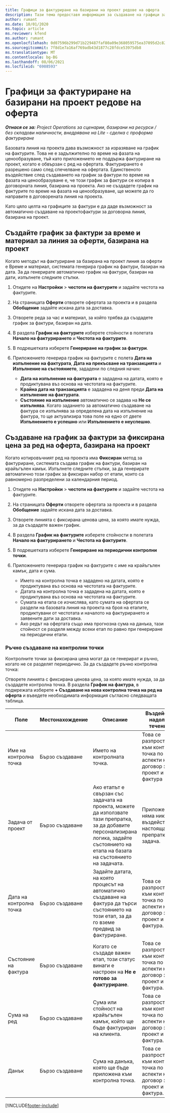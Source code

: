 ```yaml
---
title: Графици за фактуриране на базирани на проект редове на оферта
description: Тази тема предоставя информация за създаване на графици за фактури и етапи за редове на оферта.
author: rumant
ms.date: 10/01/2020
ms.topic: article
ms.reviewer: kfend
ms.author: rumant
ms.openlocfilehash: 0d07596b299d71b229487faf80a09e368059575ea37095d2c82d35561d009c96
ms.sourcegitcommit: 7f8d1e7a16af769adb43d1877c28fdce53975db8
ms.translationtype: MT
ms.contentlocale: bg-BG
ms.lasthandoff: 08/06/2021
ms.locfileid: "6988593"
---
```

# <a name="invoice-schedules-on-project-based-quote-lines"></a>Графици за фактуриране на базирани на проект редове на оферта

_**Отнася се за:** Project Operations за сценарии, базирани на ресурси / без складови наличности, внедряване на Lite - сделка с проформа фактуриране_

Базовата линия на проекта дава възможност за изразяване на график на фактурите. Това не е задължително по време на фазата на ценообразуване, тъй като приложението не поддържа фактуриране на проект, когато е обвързан с ред на офертата. Фактурирането е разрешено само след спечелване на офертата. Единственото въздействие след създаването на график за фактури по време на фазата на ценообразуване е, че този график за фактури се копира в договорната линия, базирана на проекта. Ако не създадете график на фактурите по време на фазата на ценообразуване, ще можете да го направите в договорената линия на проекта.

Като цяло целта на графиците за фактури е да даде възможност за автоматично създаване на проектофактури за договорна линия, базирана на проект. 

## <a name="create-a-time-and-material-invoice-schedule-for-a-project-based-quote-line"></a>Създайте график за фактури за време и материал за линия за оферти, базирана на проект

Когато методът на фактуриране за базирана на проект линия за оферти е Време и материал, системата генерира график на фактури, базиран на дата. За да генерирате автоматично график на фактури, базиран на дати, изпълнете следните стъпки.

1. Отидете на **Настройки** > **честоти на фактурите** и задайте честота на фактурите.
2. На страницата **Оферти** отворете офертата за проекта и в раздела **Обобщение** задайте искана дата за доставка.
3. Отворете реда за час и материал, за който трябва да създадете график за фактури, базиран на дата. 
4. В раздела **График на фактурите** изберете стойности в полетата **Начало на фактурирането** и **Честота на фактурите**. 
5. В подрешетката изберете **Генериране на график за фактури**.
6. Приложението генерира график на фактурите с полета **Дата на изпълнение на фактурата**, **Дата на прекъсване на транзакцията** и **Изпълнение на състоянието**, зададени по следния начин:

    - **Дата на изпълнение на фактурата** е зададена на датата, която е продиктувана въз основа на честотата на фактурите.
    - **Крайна дата на транзакцията** е зададена на деня преди **Дата на изпълнение на фактурата**.
    - **Състояние на изпълнение** автоматично се задава на **Не се изпълнява**. Когато заданието за автоматично създаване на фактура се изпълнява за определена дата на изпълнение на фактура, то ще актуализира това поле на едно от двете **Изпълнението е успешно** или **Изпълнението е неуспешно**.

## <a name="create-a-fixed-price-invoice-schedule-for-a-project-based-quote-line"></a>Създаване на график за фактури за фиксирана цена за ред на оферта, базирана на проект

Когато котировъчният ред на проекта има **Фиксиран** метод за фактуриране, системата създава график на фактури, базиран на крайъгълен камък. Изпълнете следните стъпки, за да генерирате автоматично този график за фиксиран набор от етапи, които са равномерно разпределени за календарния период.

1. Отидете на **Настройки** > **честоти на фактурите** и задайте честота на фактурите.
2. На страницата **Оферти** отворете офертата за проекта и в раздела **Обобщение** задайте искана дата за доставка.
3. Отворете линията с фиксирана ценова цена, за която имате нужда, за да създадете важен график. 
4. В раздела **График на фактурите** изберете стойности в полетата **Начало на фактурирането** и **Честота на фактурите**. 
5. В подрешетката изберете **Генериране на периодични контролни точки**.
6. Приложението генерира график на фактурите с име на крайъгълен камък, дата и сума.

    - Името на контролна точка е зададено на датата, която е продиктувана въз основа на честотата на фактурите.
    - Датата на контролна точка е зададена на датата, която е продиктувана въз основа на честотата на фактурите.
    - Сумата на етапа се изчислява, като сумата на офертата се раздели на базовата линия на проекта на броя на етапите, продиктувани от честотата и началото на фактурирането и заявените дати за доставка.
    - Ако редът на офертата също има прогнозна сума на данъка, тази стойност се разделя между всеки етап по равно при генериране на периодични етапи.

### <a name="manually-create-milestones"></a>Ръчно създаване на контролни точки

Контролните точки за фиксирана цена могат да се генерират и ръчно, когато не се разделят периодично. За да създадете ръчно контролна точка:

Отворете линията с фиксирана ценова цена, за която имате нужда, за да създадете контролна точка. В раздела **График на фактура**, в подмрежата изберете **+ Създаване на нова контролна точка на ред на оферта** и въведете необходимата информация съгласно следващата таблица.

| **Поле** | **Местонахождение** | **Описание** | **Въздействие надолу по течението** |
| --- | --- | --- | --- |
| Име на контролна точка | Бързо създаване | Името на контролната точка. | Това се разпространява към контролна точка по аспекти на договор за проект и към фактура |
| Задача от проект | Бързо създаване | Ако етапът е свързан със задачата на проекта, можете да използвате тази препратка, за да добавите персонализирана логика, задайте състоянието на етапа на базата на състоянието на задачата. | Приложението няма никакво въздействие от настоящата препратка към задача. |
| Дата на контролна точка | Бързо създаване | Задайте датата, на която процесът на автоматично създаване на фактура да търси състоянието на този етап, за да го вземе предвид за фактуриране. | Това се разпространява към контролна точка по аспекти на договор за проект и към фактура. |
| Състояние на фактура | Бързо създаване | Когато се създаде важен етап, този статус винаги е настроен на **Не е готово за фактуриране**. | Това се разпространява към контролна точка по аспекти на договор за проект и към фактура. |
| Сума на ред | Бързо създаване | Сума или стойност на крайъгълен камък, който ще бъде фактуриран на клиента. | Това се разпространява към контролна точка по аспекти на договор за проект и към фактура. |
| Данък | Бързо създаване | Сума на данъка, която ще бъде приложена към контролна точка. | Това се разпространява към контролна точка по аспекти на договор за проект и към фактура. |


[!INCLUDE[footer-include](../includes/footer-banner.md)]